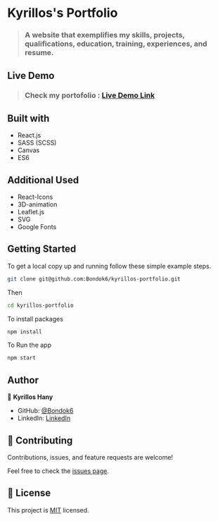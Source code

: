 # Kyrillos's Portfolio

> ### A website that exemplifies my skills, projects, qualifications, education, training, experiences, and resume.

## Live Demo

> ### Check my portofolio : [Live Demo Link]()

## Built with

- React.js
- SASS (SCSS)
- Canvas
- ES6

## Additional Used

- React-Icons
- 3D-animation
- Leaflet.js
- SVG
- Google Fonts

## Getting Started

To get a local copy up and running follow these simple example steps.

```sh
git clone git@github.com:Bondok6/kyrillos-portfolio.git
```

Then

```sh
cd kyrillos-portfolio
```

To install packages

```sh
npm install
```

To Run the app

```sh
npm start
```

## Author

👤 **Kyrillos Hany**

- GitHub: [@Bondok6](https://github.com/Bondok6)
- LinkedIn: [LinkedIn](https://www.linkedin.com/in/kyrillos-hany/)

## 🤝 Contributing

Contributions, issues, and feature requests are welcome!

Feel free to check the [issues page](../../issues/).

## 📝 License

This project is [MIT](./MIT.md) licensed.

